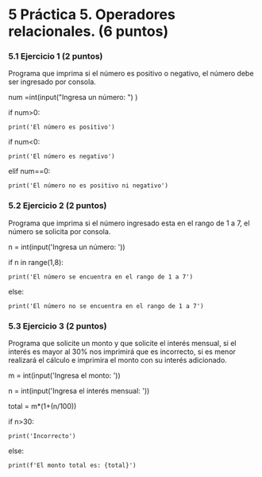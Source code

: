 # 5 Práctica 5. Operadores relacionales. (6 puntos) 
### 5.1 Ejercicio 1 (2 puntos)
Programa que imprima si el número es positivo o negativo, el número debe ser ingresado por consola.

num =int(input("Ingresa un número: ") )


if num>0:

    print('El número es positivo')
    
    
if num<0:

    print('El número es negativo')
    
elif num==0:

    print('El número no es positivo ni negativo')

### 5.2 Ejercicio 2 (2 puntos)
Programa que imprima si el número ingresado esta en el rango de 1 a 7, el número se solicita por consola.

n = int(input('Ingresa un número: '))


if n in range(1,8):

    print('El número se encuentra en el rango de 1 a 7')
    
    
else:

    print('El número no se encuentra en el rango de 1 a 7')
    

### 5.3 Ejercicio 3 (2 puntos)
Programa que solicite un monto y que solicite el interés mensual, si el interés es mayor al 30% nos imprimirá que es incorrecto, si es menor realizará el cálculo e imprimira el monto con su interés adicionado.

m = int(input('Ingresa el monto: '))

n = int(input('Ingresa el interés mensual: '))


total = m*(1+(n/100))


if n>30:

    print('Incorrecto')
    
    
else:

    print(f'El monto total es: {total}')
